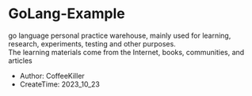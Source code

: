 # GoLang-Example 

go language personal practice warehouse, mainly used for learning, research, experiments, testing and other purposes.  
The learning materials come from the Internet, books, communities, and articles

- Author: CoffeeKiller
- CreateTime: 2023_10_23
